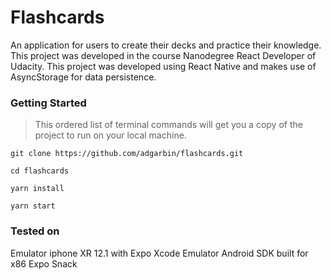 # Flashcards

An application for users to create their decks and practice their knowledge. This project was developed in the course Nanodegree React Developer of Udacity. This project was developed using React Native and makes use of AsyncStorage for data persistence.

### Getting Started

> This ordered list of terminal commands will get you a copy of the project to run on your local machine.

`git clone https://github.com/adgarbin/flashcards.git`

`cd flashcards`

`yarn install`

`yarn start`

### Tested on

Emulator iphone XR 12.1 with Expo Xcode Emulator Android SDK built for x86 Expo Snack
